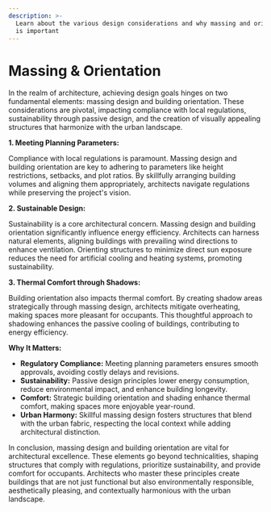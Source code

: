 ```yaml
---
description: >-
  Learn about the various design considerations and why massing and orientation
  is important
---
```


# Massing & Orientation

&#x20;In the realm of architecture, achieving design goals hinges on two fundamental elements: massing design and building orientation. These considerations are pivotal, impacting compliance with local regulations, sustainability through passive design, and the creation of visually appealing structures that harmonize with the urban landscape.

**1. Meeting Planning Parameters:**

Compliance with local regulations is paramount. Massing design and building orientation are key to adhering to parameters like height restrictions, setbacks, and plot ratios. By skillfully arranging building volumes and aligning them appropriately, architects navigate regulations while preserving the project's vision.

**2. Sustainable Design:**

Sustainability is a core architectural concern. Massing design and building orientation significantly influence energy efficiency. Architects can harness natural elements, aligning buildings with prevailing wind directions to enhance ventilation. Orienting structures to minimize direct sun exposure reduces the need for artificial cooling and heating systems, promoting sustainability.

**3. Thermal Comfort through Shadows:**

Building orientation also impacts thermal comfort. By creating shadow areas strategically through massing design, architects mitigate overheating, making spaces more pleasant for occupants. This thoughtful approach to shadowing enhances the passive cooling of buildings, contributing to energy efficiency.

**Why It Matters:**

* **Regulatory Compliance:** Meeting planning parameters ensures smooth approvals, avoiding costly delays and revisions.
* **Sustainability:** Passive design principles lower energy consumption, reduce environmental impact, and enhance building longevity.
* **Comfort:** Strategic building orientation and shading enhance thermal comfort, making spaces more enjoyable year-round.
* **Urban Harmony:** Skillful massing design fosters structures that blend with the urban fabric, respecting the local context while adding architectural distinction.

In conclusion, massing design and building orientation are vital for architectural excellence. These elements go beyond technicalities, shaping structures that comply with regulations, prioritize sustainability, and provide comfort for occupants. Architects who master these principles create buildings that are not just functional but also environmentally responsible, aesthetically pleasing, and contextually harmonious with the urban landscape.
